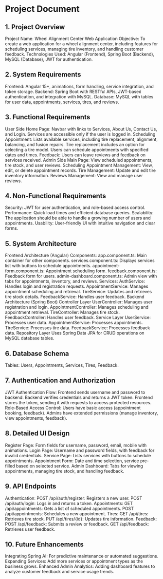 # Project Document


## 1. Project Overview
Project Name: Wheel Alignment Center Web Application
Objective: To create a web application for a wheel alignment center, including features for scheduling services, managing tire inventory, and handling customer feedback.
Technologies Used: Angular (Frontend), Spring Boot (Backend), MySQL (Database), JWT for authentication.

## 2. System Requirements
Frontend: Angular 15+, animations, form handling, service integration, and token storage.
Backend: Spring Boot with RESTful APIs, JWT-based authentication, and integration with MySQL.
Database: MySQL with tables for user data, appointments, services, tires, and reviews.

## 3. Functional Requirements
User Side
Home Page:
Navbar with links to Services, About Us, Contact Us, and Login.
Services are accessible only if the user is logged in.
Scheduling Appointment:
Lists available services, including tire replacement, alignment, balancing, and fusion repairs.
Tire replacement includes an option for selecting a tire model.
Users can schedule appointments with specified dates and times.
Feedback:
Users can leave reviews and feedback on services received.
Admin Side
Main Page:
View scheduled appointments, tire stock, and user reviews.
Scheduling Appointment Management:
View, edit, or delete appointment records.
Tire Management:
Update and edit tire inventory information.
Reviews Management:
View and manage user reviews.

## 4. Non-Functional Requirements
Security: JWT for user authentication, and role-based access control.
Performance: Quick load times and efficient database queries.
Scalability: The application should be able to handle a growing number of users and appointments.
Usability: User-friendly UI with intuitive navigation and clear forms.

## 5. System Architecture
Frontend Architecture (Angular)
Components:
app.component.ts: Main container for other components.
services.component.ts: Displays services list with buttons to schedule appointments.
appointment-form.component.ts: Appointment scheduling form.
feedback.component.ts: Feedback form for users.
admin-dashboard.component.ts: Admin view with tabs for appointments, inventory, and reviews.
Services:
AuthService: Handles login and registration requests.
AppointmentService: Manages appointment scheduling and retrieval.
TireService: Updates and retrieves tire stock details.
FeedbackService: Handles user feedback.
Backend Architecture (Spring Boot)
Controller Layer
UserController: Manages user registration and login.
AppointmentController: Manages scheduling and appointment retrieval.
TireController: Manages tire stock.
FeedbackController: Handles user feedback.
Service Layer
UserService: Processes user data.
AppointmentService: Processes appointments.
TireService: Processes tire data.
FeedbackService: Processes feedback data.
Repository Layer
Uses Spring Data JPA for CRUD operations on MySQL database tables.

## 6. Database Schema
Tables: Users, Appointments, Services, Tires, Feedback.

## 7. Authentication and Authorization
JWT Authentication Flow:
Frontend sends username and password to backend.
Backend verifies credentials and returns a JWT token.
Frontend stores the token, sending it with requests to access protected resources.
Role-Based Access Control:
Users have basic access (appointment booking, feedback).
Admins have extended permissions (manage inventory, view appointments, feedback).

## 8. Detailed UI Design
Register Page: Form fields for username, password, email, mobile with animations.
Login Page: Username and password fields, with feedback for invalid credentials.
Service Page: Lists services with buttons to schedule appointments.
Appointment Form: Date and time selection, service pre-filled based on selected service.
Admin Dashboard: Tabs for viewing appointments, managing tire stock, and handling feedback.

## 9. API Endpoints
Authentication:
POST /api/auth/register: Registers a new user.
POST /api/auth/login: Logs in and returns a token.
Appointments:
GET /api/appointments: Gets a list of scheduled appointments.
POST /api/appointments: Schedules a new appointment.
Tires:
GET /api/tires: Retrieves tire stock.
PUT /api/tires/{id}: Updates tire information.
Feedback:
POST /api/feedback: Submits a review or feedback.
GET /api/feedback: Retrieves user feedback.

## 10. Future Enhancements
Integrating Spring AI: For predictive maintenance or automated suggestions.
Expanding Services: Add more services or appointment types as the business grows.
Enhanced Admin Analytics: Adding dashboard features to analyze customer feedback and service usage trends.

